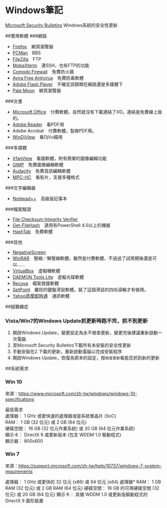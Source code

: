 # Windows筆記

[Microsoft Security Bulletins](https://technet.microsoft.com/en-us/security/bulletins.aspx) Windows系統的安全性更新

##實用軟體
###網路
* [Firefox](http://moztw.org/firefox/download/latest-win.html)　網頁瀏覽器
* [PCMan](http://pcman.ptt.cc/)　BBS
* [FileZilla](https://filezilla-project.org/download.php?type=client)　FTP
* [MobaXterm](http://mobaxterm.mobatek.net/download-home-edition.html)　連SSH，也有FTP的功能
* [Comodo Firewall](https://www.comodo.com/home/internet-security/firewall.php)　免費防火牆
* [Avira Free Antivirus](http://www.avira.com/zh-tw/download-start-new/product/avira-free-antivirus)　免費防毒軟體
* [Adobe Flash Player](http://get.adobe.com/tw/flashplayer/)　不確定該歸類在網路還是多媒體下
* [Pale Moon](https://www.palemoon.org/)　網頁瀏覽器

###文書
* [Microsoft Office](https://office.com/start/default.aspx?WT.mc_id=Office_Products_site)　付費軟體，自然就沒有下載連結了XD。連結是免費線上版的。
* [Adobe Reader](http://get.adobe.com/tw/reader/)　看PDF用
* Adobe Acrobat　付費軟體，製做PDF用。
* [WinDjView](http://sourceforge.net/projects/windjview/)　看DjVu檔用

###多媒體
* [IrfanView](http://www.irfanview.com/main_download_engl.htm)　看圖軟體，附有簡單的圖像編輯功能
* [GIMP](http://www.gimp.org/downloads/)　免費圖像編輯軟體
* [Audacity](http://audacity.sourceforge.net/download/?lang=zh-TW)　免費音訊編輯軟體
* [MPC-HC](http://mpc-hc.org/)　看影片，支援多種格式

###文字編輯器
* [Notepad++](http://notepad-plus-plus.org/download/)　高級版記事本

###檔案驗證
* [File Checksum Integrity Verifier](https://support.microsoft.com/en-us/kb/841290)
* [Get-FileHash]()　適用有PowerShell 4.0以上的機器
* [HashTab](http://implbits.com/products/hashtab/)　免費軟體

###其他
* [NegativeScreen](http://arcanesanctum.net/negativescreen/)
* [WinRAR](http://www.rar.com.tw/download.html)　壓縮／解壓縮軟體。雖然是付費軟體，不過過了試用期後還是可以……
* [VirtualBox](https://www.virtualbox.org/wiki/Downloads)　虛擬機軟體
* [DAEMON Tools Lite](http://www.disk-tools.com/download/daemon)　虛擬光碟軟體
* [Recuva](https://www.piriform.com/recuva)　檔案救援軟體
* [SetPoint](http://www.logitech.com/zh-tw/mice-pointers/articles/11650)　羅技的鍵盤滑鼠軟體。裝了這個滑鼠的四向滾輪才有做用。
* [Yahoo奇摩即時通](https://hk.messenger.yahoo.com/)　通訊軟體

##疑難雜症
### Vista/Win7的Windows Update抓更新時跑不完，抓不到更新
1. 開啟Windows Update，變更設定為永不檢查更新，變更完後建議重新啟動一次電腦
2. 至Microsoft Security Bulletins下載所有未安裝的安全性更新
3. 手動安裝在2.下載的更新，重新啟動電腦以完成安裝程序
4. 開啟Windows Update，恢復為原本的設定，按`檢查更新`看能否抓到新的更新

##系統需求
### Win 10
來源：<https://www.microsoft.com/zh-tw/windows/windows-10-specifications>  
  
最低需求  
處理器： 1 GHz 或更快速的處理器或是系統單晶片 (SoC)  
RAM： 1 GB (32 位元) 或 2 GB (64 位元)  
硬碟空間： 16 GB (32 位元作業系統) 或 20 GB (64 位元作業系統)  
顯示卡： DirectX 9 或更新版本 (包含 WDDM 1.0 驅動程式)  
顯示器： 800x600  

### Win 7
來源：<https://support.microsoft.com/zh-tw/help/10737/windows-7-system-requirements>

處理器： 1 GHz 或更快的 32 位元 (x86) 或 64 位元 (x64) 處理器*
RAM： 1 GB RAM (32 位元) 或 2 GB RAM (64 位元)
硬碟空間： 16 GB 的可用硬碟空間 (32 位元) 或 20 GB (64 位元)
顯示卡： 具備 WDDM 1.0 或更新版驅動程式的 DirectX 9 圖形裝置